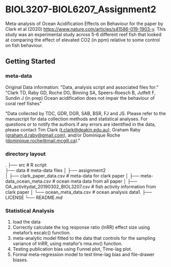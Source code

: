 # BIOL3207-BIOL6207_Assignment2
Meta-analysis of Ocean Acidification Effects on Behaviour for the paper by Clark et al (2020) https://www.nature.com/articles/s41586-019-1903-y. This study was an experimental study across 5-6 different reef fish that looked at comparing the effect of elevated CO2 (in ppm) relative to some control on fish behaviour.

## Getting Started
### meta-data 
Original Data information: 
"Data, analysis script and associated files for:"            
"Clark TD, Raby GD, Roche DG, Binning SA, Speers-Roesch B, Jutfelt F, Sundin J (in prep) Ocean acidification does not impair the behaviour of coral reef fishes"            
             
"Data collected by TDC, GDR, DGR, SAB, BSR, FJ and JS. Please refer to the manuscript for data collection methods and statistical analyses. For questions or to notify the authors if any errors are identified in the data, please contact Tim Clark (t.clark@deakin.edu.au), Graham Raby (graham.d.raby@gmail.com), and/or Dominique Roche (dominique.roche@mail.mcgill.ca)."    



### directory layout
.
├── src                                                                                           # R script                               
├── data                                                                                          # meta-data files
│       ├── assignment2                                                                     
│                  ├── clark_paper_data.csv                                                       # meta-data for clark paper
│                  ├── meta-data_ocean_meta.csv                                                   # ocean meta data from all paper
│                  ├── OA_activitydat_20190302_BIOL3207.csv                                       # fish activity information from clark paper
│                  └── ocean_meta_data.csv                                                        # ocean analysis data1. 
├── LICENSE
└── README.md

### Statistical Analysis
1. load the data 
2. Correctly calculate the log response ratio (lnRR) effect size using metafor’s escalc() function.
3. meta-analytic model fitted to the data that controls for the sampling variance of lnRR, using metafor’s rma.mv() function.
4. Testing publication bias using Funnel plot, Time-lag plot.
5. Formal meta-regression model to test time-lag bias and file-drawer biases.


